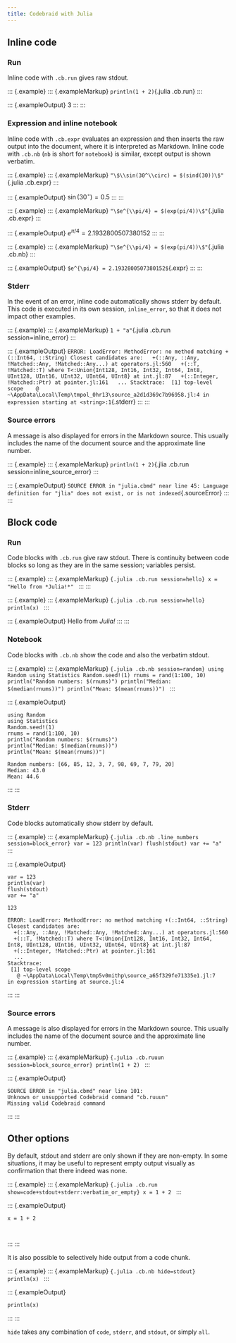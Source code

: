 ```yaml
---
title: Codebraid with Julia
---
```


## Inline code

### Run

Inline code with `.cb.run` gives raw stdout.

::: {.example}
::: {.exampleMarkup}
    `println(1 + 2)`{.julia .cb.run}
:::

::: {.exampleOutput}
3
:::
:::

### Expression and inline notebook

Inline code with `.cb.expr` evaluates an expression and then inserts the
raw output into the document, where it is interpreted as Markdown.
Inline code with `.cb.nb` (`nb` is short for `notebook`) is similar,
except output is shown verbatim.

::: {.example}
::: {.exampleMarkup}
    `"\$\\sin(30^\\circ) = $(sind(30))\$"`{.julia .cb.expr}
:::

::: {.exampleOutput}
$\sin(30^\circ) = 0.5$
:::
:::

::: {.example}
::: {.exampleMarkup}
    `"\$e^{\\pi/4} = $(exp(pi/4))\$"`{.julia .cb.expr}
:::

::: {.exampleOutput}
$e^{\pi/4} = 2.1932800507380152$
:::
:::

::: {.example}
::: {.exampleMarkup}
    `"\$e^{\\pi/4} = $(exp(pi/4))\$"`{.julia .cb.nb}
:::

::: {.exampleOutput}
`$e^{\pi/4} = 2.1932800507380152$`{.expr}
:::
:::

### Stderr

In the event of an error, inline code automatically shows stderr by
default. This code is executed in its own session, `inline_error`, so
that it does not impact other examples.

::: {.example}
::: {.exampleMarkup}
    `1 + "a"`{.julia .cb.run session=inline_error}
:::

::: {.exampleOutput}
`ERROR: LoadError: MethodError: no method matching +(::Int64, ::String) Closest candidates are:   +(::Any, ::Any, !Matched::Any, !Matched::Any...) at operators.jl:560   +(::T, !Matched::T) where T<:Union{Int128, Int16, Int32, Int64, Int8, UInt128, UInt16, UInt32, UInt64, UInt8} at int.jl:87   +(::Integer, !Matched::Ptr) at pointer.jl:161   ... Stacktrace:  [1] top-level scope    @ ~\AppData\Local\Temp\tmpol_0hr13\source_a2d1d369c7b96958.jl:4 in expression starting at <string>:1`{.stderr}
:::
:::

### Source errors

A message is also displayed for errors in the Markdown source. This
usually includes the name of the document source and the approximate
line number.

::: {.example}
::: {.exampleMarkup}
    `println(1 + 2)`{.jlia .cb.run session=inline_source_error}
:::

::: {.exampleOutput}
`SOURCE ERROR in "julia.cbmd" near line 45: Language definition for "jlia" does not exist, or is not indexed`{.sourceError}
:::
:::

## Block code

### Run

Code blocks with `.cb.run` give raw stdout. There is continuity between
code blocks so long as they are in the same session; variables persist.

::: {.example}
::: {.exampleMarkup}
    ```{.julia .cb.run session=hello}
    x = "Hello from *Julia!*"
    ```
:::
:::

::: {.example}
::: {.exampleMarkup}
    ```{.julia .cb.run session=hello}
    println(x)
    ```
:::

::: {.exampleOutput}
Hello from *Julia!*
:::
:::

### Notebook

Code blocks with `.cb.nb` show the code and also the verbatim stdout.

::: {.example}
::: {.exampleMarkup}
    ```{.julia .cb.nb session=random}
    using Random
    using Statistics
    Random.seed!(1)
    rnums = rand(1:100, 10)
    println("Random numbers: $(rnums)")
    println("Median: $(median(rnums))")
    println("Mean: $(mean(rnums))")
    ```
:::

::: {.exampleOutput}
``` {.julia .numberLines startFrom="1"}
using Random
using Statistics
Random.seed!(1)
rnums = rand(1:100, 10)
println("Random numbers: $(rnums)")
println("Median: $(median(rnums))")
println("Mean: $(mean(rnums))")
```

``` {.stdout}
Random numbers: [66, 85, 12, 3, 7, 98, 69, 7, 79, 20]
Median: 43.0
Mean: 44.6
```
:::
:::

### Stderr

Code blocks automatically show stderr by default.

::: {.example}
::: {.exampleMarkup}
    ```{.julia .cb.nb .line_numbers session=block_error}
    var = 123
    println(var)
    flush(stdout)
    var += "a"
    ```
:::

::: {.exampleOutput}
``` {.julia .numberLines startFrom="1"}
var = 123
println(var)
flush(stdout)
var += "a"
```

``` {.stdout}
123
```

``` {.stderr}
ERROR: LoadError: MethodError: no method matching +(::Int64, ::String)
Closest candidates are:
  +(::Any, ::Any, !Matched::Any, !Matched::Any...) at operators.jl:560
  +(::T, !Matched::T) where T<:Union{Int128, Int16, Int32, Int64, Int8, UInt128, UInt16, UInt32, UInt64, UInt8} at int.jl:87
  +(::Integer, !Matched::Ptr) at pointer.jl:161
  ...
Stacktrace:
 [1] top-level scope
   @ ~\AppData\Local\Temp\tmp5v0mithp\source_a65f329fe71335e1.jl:7
in expression starting at source.jl:4
```
:::
:::

### Source errors

A message is also displayed for errors in the Markdown source. This
usually includes the name of the document source and the approximate
line number.

::: {.example}
::: {.exampleMarkup}
    ```{.julia .cb.ruuun session=block_source_error}
    println(1 + 2)
    ```
:::

::: {.exampleOutput}
``` {.sourceError}
SOURCE ERROR in "julia.cbmd" near line 101:
Unknown or unsupported Codebraid command "cb.ruuun"
Missing valid Codebraid command
```
:::
:::

## Other options

By default, stdout and stderr are only shown if they are non-empty. In
some situations, it may be useful to represent empty output visually as
confirmation that there indeed was none.

::: {.example}
::: {.exampleMarkup}
    ```{.julia .cb.run show=code+stdout+stderr:verbatim_or_empty}
    x = 1 + 2
    ```
:::

::: {.exampleOutput}
``` {.julia .numberLines startFrom="1"}
x = 1 + 2
```

``` {.stderr}
 
```
:::
:::

It is also possible to selectively hide output from a code chunk.

::: {.example}
::: {.exampleMarkup}
    ```{.julia .cb.nb hide=stdout}
    println(x)
    ```
:::

::: {.exampleOutput}
``` {.julia .numberLines startFrom="2"}
println(x)
```
:::
:::

`hide` takes any combination of `code`, `stderr`, and `stdout`, or
simply `all`.
